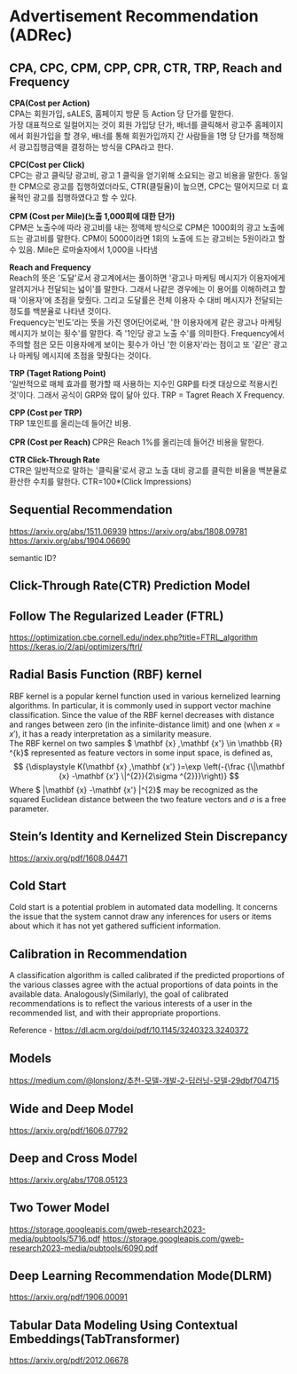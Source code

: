# Advertisement Recommendation (ADRec)
## CPA, CPC, CPM, CPP, CPR, CTR, TRP, Reach and Frequency
<b>CPA(Cost per Action) </b>  
CPA는 회원가입, sALES, 홈페이지 방문 등 Action 당 단가를 말한다.  
가장 대표적으로 일컬어지는 것이 회원 가입당 단가, 배너를 클릭해서 광고주 홈페이지에서 회원가입을 할 경우, 배너를 통해 회원가입까지 간 사람들을 1명 당 단가를 책정해서 광고집행금액을 결정하는 방식을 CPA라고 한다.

<b>CPC(Cost per Click)</b>  
CPC는 광고 클릭당 광고비, 광고 1 클릭을 얻기위해 소요되는 광고 비용을 말한다.
동일한 CPM으로 광고를 집행하였더라도, CTR(클릴율)이 높으면, CPC는 떨어지므로 더 효율적인
광고를 집행하였다고 할 수 있다.

<b>CPM (Cost per Mile)(노출 1,000회에 대한 단가)</b>   
CPM은 노출수에 따라 광고비를 내는 정액제 방식으로 CPM은 1000회의 광고 노출에 드는 광고비를 말한다.
CPM이 5000이라면 1회의 노출에 드는 광고비는 5원이라고 할 수 있음. Mile은 로마술자에서 1,000을 나타냄

<b> Reach and Frequency </b>  
Reach의 뜻은 '도달'로서 광고계에서는 풀이하면 '광고나 마케팅 메시지가 이용자에게 알려지거나 전달되는 넓이'를 말한다. 그래서 나같은 경우에는 이 용어를 이해하려고 할 때 '이용자'에 초점을 맞췄다. 그리고 도달률은 전체 이용자 수 대비 메시지가 전달되는 정도를 백분율로 나타낸 것이다.  
Frequency는'빈도'라는 뜻을 가진 영어단어로써, '한 이용자에게 같은 광고나 마케팅 메시지가 보이는 횟수'를 말한다. 즉 '1인당 광고 노출 수'를 의미한다. Frequency에서 주의할 점은 모든 이용자에게 보이는 횟수가 아닌 '한 이용자'라는 점이고 또 '같은' 광고나 마케팅 메시지에 초점을 맞췄다는 것이다.  

<b> TRP (Taget Rationg Point) </b>  
'일반적으로 매체 효과를 평가할 때 사용하는 지수인 GRP를 타겟 대상으로 적용시킨 것'이다. 그래서 공식이 GRP와 많이 닮아 있다. TRP = Tagret Reach X Frequency. 

<b>CPP (Cost per TRP)</b>  
TRP 1포인트를 올리는데 들어간 비용.  

<b>CPR (Cost per Reach) </b>
CPR은 Reach 1%를 올리는데 들어간 비용을 말한다.  

<b>CTR Click-Through Rate</b>  
CTR은 일반적으로 말하는 '클릭율'로서 광고 노출 대비 광고를 클릭한 비율을 백분율로 환산한 수치를 말한다. CTR=100*(Click Impressions)

## Sequential Recommendation
https://arxiv.org/abs/1511.06939
https://arxiv.org/abs/1808.09781
https://arxiv.org/abs/1904.06690

semantic ID?
## Click-Through Rate(CTR) Prediction Model
## Follow The Regularized Leader (FTRL)
https://optimization.cbe.cornell.edu/index.php?title=FTRL_algorithm
https://keras.io/2/api/optimizers/ftrl/

## Radial Basis Function (RBF) kernel
RBF kernel is a popular kernel function used in various kernelized learning algorithms. In particular, it is commonly used in support vector machine classification. Since the value of the RBF kernel decreases with distance and ranges between zero (in the infinite-distance limit) and one (when $x = x'$), it has a ready interpretation as a similarity measure.  
The RBF kernel on two samples $ \mathbf {x} ,\mathbf {x'} \in \mathbb {R} ^{k}$ represented as feature vectors in some input space, is defined as,
$$
{\displaystyle K(\mathbf {x} ,\mathbf {x'} )=\exp \left(-{\frac {\|\mathbf {x} -\mathbf {x'} \|^{2}}{2\sigma ^{2}}}\right)}
$$
Where $ \|\mathbf {x} -\mathbf {x'} \|^{2}$ may be recognized as the squared Euclidean distance between the two feature vectors and $\sigma$ is a free parameter. 

## Stein’s Identity and Kernelized Stein Discrepancy
https://arxiv.org/pdf/1608.04471

## Cold Start
Cold start is a potential problem in automated data modelling. It concerns the issue that the system cannot draw any inferences for users or items about which it has not yet gathered sufficient information.

## Calibration in Recommendation
A classification algorithm is called calibrated if the predicted proportions of the various classes agree with the
actual proportions of data points in the available data. Analogously(Similarly), the goal of calibrated recommendations is to reflect the various interests of a user in the recommended list, and with their appropriate proportions.  

Reference - https://dl.acm.org/doi/pdf/10.1145/3240323.3240372

## Models
https://medium.com/@lonslonz/추천-모델-개발-2-딥러닝-모델-29dbf704715
## Wide and Deep Model
https://arxiv.org/pdf/1606.07792

## Deep and Cross Model
https://arxiv.org/abs/1708.05123

## Two Tower Model
https://storage.googleapis.com/gweb-research2023-media/pubtools/5716.pdf
https://storage.googleapis.com/gweb-research2023-media/pubtools/6090.pdf

## Deep Learning Recommendation Mode(DLRM)
https://arxiv.org/pdf/1906.00091

## Tabular Data Modeling Using Contextual Embeddings(TabTransformer)
https://arxiv.org/pdf/2012.06678